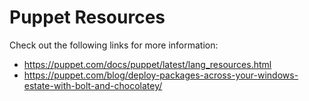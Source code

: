 # Puppet Resources

Check out the following links for more information:

* https://puppet.com/docs/puppet/latest/lang_resources.html
* https://puppet.com/blog/deploy-packages-across-your-windows-estate-with-bolt-and-chocolatey/